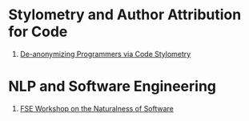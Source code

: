 # Stylometry and Author Attribution for Code

1. [De-anonymizing Programmers via Code Stylometry](https://www.cs.drexel.edu/~ac993/papers/caliskan_deanonymizing.pdf)

# NLP and Software Engineering

1. [FSE Workshop on the Naturalness of Software](http://nlse-fse.github.io/#workshop_program)

